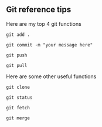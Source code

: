 ## Git reference tips

Here are my top 4 git functions

```git add . ```

```git commit -m "your message here"```

```git push```

```git pull```


Here are some other useful functions

```git clone```

```git status```

```git fetch```

```git merge```
